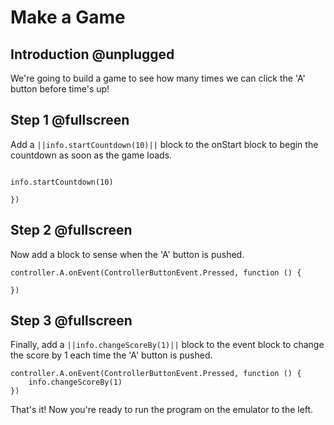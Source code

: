 # Make a Game

## Introduction @unplugged

We're going to build a game to see how many times we can click the 'A' button before time's up!

## Step 1 @fullscreen

Add a ``||info.startCountdown(10)||`` block to the onStart block to begin the countdown as soon as the game loads.

```blocks

info.startCountdown(10)

})
```

## Step 2 @fullscreen

Now add a block to sense when the 'A' button is pushed.


```blocks
controller.A.onEvent(ControllerButtonEvent.Pressed, function () {
    
})
```

## Step 3 @fullscreen

Finally, add a ``||info.changeScoreBy(1)||`` block to the event block to change the score by 1 each time the 'A' button is pushed.

```blocks
controller.A.onEvent(ControllerButtonEvent.Pressed, function () {
    info.changeScoreBy(1)
})
```

That's it! 
Now you're ready to run the program on the emulator to the left.